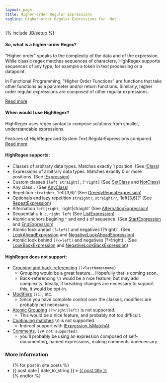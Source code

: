 ```yaml
---
layout: page
title: Higher-order Regular Expressions
tagline: Higher-order Regular Expressions for .Net
---
```

{% include JB/setup %}

#### So, what is a higher-order Regex?
"Higher-order" speaks to the complexity of the data and of the expression.
While classic regex matches sequences of characters, HighRegex supports sequences of any type, for example a token in text processing or a datapoint.

In Functional Programming, "Higher Order Functions" are functions that take other functions as a parameter and/or return functions.  Similarly, higher order regular expressions are composed of other regular expressions.

[Read more](lessons/2013/06/15/what-is-it)

#### When would I use HighRegex?
HighRegex uses regex syntax to compose solutions from smaller, understandable expressions.

Features of HighRegex and System.Text.RegularExpressions compared.  [Read more](lessons/2013/06/16/comparison)

#### HighRegex supports:

* Classes of arbitrary data types.  Matches exactly 1 position. (See [IClass](https://github.com/jeremyrsellars/HighRegex/blob/master/HighRegex/IClass.cs))
* Expressions of arbitrary data types.  Matches exactly 0 or more positions. (See [IExpression](https://github.com/jeremyrsellars/HighRegex/blob/master/HighRegex/IExpression.cs))
* Custom classes `[left straight]`, `[^right]` (See [SetClass](https://github.com/jeremyrsellars/HighRegex/blob/master/HighRegex/SetClass.cs) and [NotClass](https://github.com/jeremyrsellars/HighRegex/blob/master/HighRegex/NotClass.cs))
* Any class `.` (See [AnyClass](https://github.com/jeremyrsellars/HighRegex/blob/master/HighRegex/AnyClass.cs))
* Repetition `straight+`, 'left{3,6}' (See [GreedyRepeatExpression](https://github.com/jeremyrsellars/HighRegex/blob/master/HighRegex/GreedyRepeatExpression.cs))
* Optionals and lazy repetition `straight?`, `straight??`, 'left{3,6}?'  (See [RepeatExpression](https://github.com/jeremyrsellars/HighRegex/blob/master/HighRegex/RepeatExpression.cs))
* Alternation `left|right`, `right|straight'  (See [AlternationExpression](https://github.com/jeremyrsellars/HighRegex/blob/master/HighRegex/AlternationExpression.cs))
* Sequential `a b c`, `right left`  (See [ListExpression](https://github.com/jeremyrsellars/HighRegex/blob/master/HighRegex/ListExpression.cs))
* Atomic anchors begining `^` and end `$` of sequence.  (See [StartExpression](https://github.com/jeremyrsellars/HighRegex/blob/master/HighRegex/StartExpression.cs) and [EndExpression](https://github.com/jeremyrsellars/HighRegex/blob/master/HighRegex/EndExpression.cs))
* Atomic look ahead `(?=left)` and negatives (?!right)`.  (See [LookAheadExpression](https://github.com/jeremyrsellars/HighRegex/blob/master/HighRegex/LookAheadExpression.cs) and [NegativeLookAheadExpression](https://github.com/jeremyrsellars/HighRegex/blob/master/HighRegex/NegativeLookAheadExpression.cs))
* Atomic look behind `(?<=left)` and negatives (?<!right)`.  (See [LookBackExpression](https://github.com/jeremyrsellars/HighRegex/blob/master/HighRegex/LookBackExpression.cs) and [NegativeLookBackExpression](https://github.com/jeremyrsellars/HighRegex/blob/master/HighRegex/NegativeLookBackExpression.cs))

#### HighRegex does not support:

* [Grouping and back-referencing](http://www.regular-expressions.info/brackets.html) `(?<lastName>name)`
    - Grouping would be a great feature... Hopefully that is coming soon.
    - Back-referencing `\1` would be a nice feature, but may add complexity. Ideally, if breaking changes are necessary to support this, it would be opt-in.
* [Modifiers](http://www.regular-expressions.info/modifiers.html) `(?i)`, etc.
    - Since you have complete control over the classes, modifiers are probably not necessary.
* [Atomic Grouping](http://www.regular-expressions.info/atomic.html) `(?>right|left)` is not supported.
    - This would be a nice feature, and probably not too difficult.
* [Continuing matches](http://www.regular-expressions.info/continue.html)  `\G` is not supported.
    - Indirect support with [IExpression.IsMatchAt](https://github.com/jeremyrsellars/HighRegex/blob/master/HighRegex/IExpression.cs)
* [Comments](http://www.regular-expressions.info/comments.html).  `(?# not supported)`
    - you'll probably be using an expression composed of self-documenting, named expressions, making comments unnecessary

### More Information

<ul class="posts">
  {% for post in site.posts %}
    <li><span>{{ post.date | date_to_string }}</span> &raquo; <a href="{{ BASE_PATH }}{{ post.url }}">{{ post.title }}</a></li>
  {% endfor %}
</ul>


